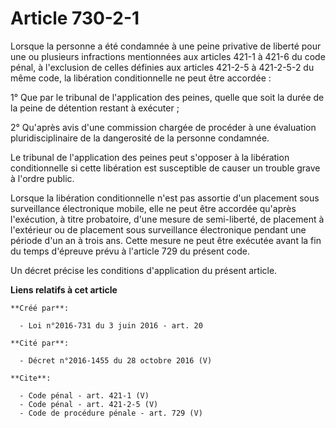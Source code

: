 # Article 730-2-1

Lorsque la personne a été condamnée à une peine privative de liberté pour une ou plusieurs infractions mentionnées aux
articles 421-1 à 421-6 du code pénal, à l'exclusion de celles définies aux articles 421-2-5 à 421-2-5-2 du même code, la
libération conditionnelle ne peut être accordée : 

1° Que par le tribunal de l'application des peines, quelle que soit la durée de la peine de détention restant à exécuter ; 

2° Qu'après avis d'une commission chargée de procéder à une évaluation pluridisciplinaire de la dangerosité de la personne
condamnée. 

Le tribunal de l'application des peines peut s'opposer à la libération conditionnelle si cette libération est susceptible de
causer un trouble grave à l'ordre public. 

Lorsque la libération conditionnelle n'est pas assortie d'un placement sous surveillance électronique mobile, elle ne peut
être accordée qu'après l'exécution, à titre probatoire, d'une mesure de semi-liberté, de placement à l'extérieur ou de
placement sous surveillance électronique pendant une période d'un an à trois ans. Cette mesure ne peut être exécutée avant la
fin du temps d'épreuve prévu à l'article 729 du présent code. 

Un décret précise les conditions d'application du présent article.

**Liens relatifs à cet article**

	**Créé par**:

	  - Loi n°2016-731 du 3 juin 2016 - art. 20

	**Cité par**:

	  - Décret n°2016-1455 du 28 octobre 2016 (V)

	**Cite**:

	  - Code pénal - art. 421-1 (V)
	  - Code pénal - art. 421-2-5 (V)
	  - Code de procédure pénale - art. 729 (V)
